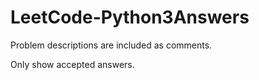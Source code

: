 # LeetCode-Python3Answers
Problem descriptions are included as comments.

Only show accepted answers.